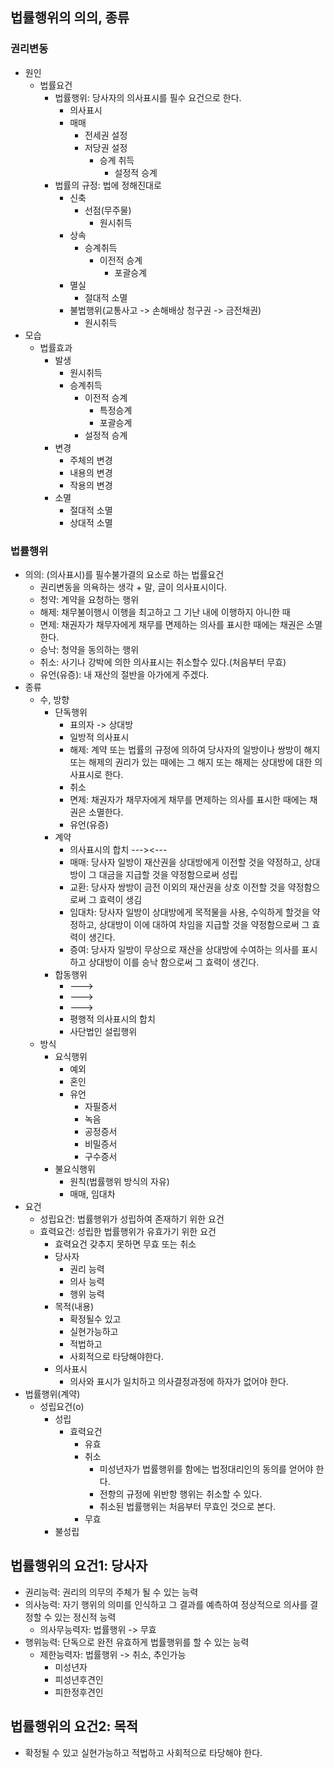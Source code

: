 ## 법률행위의 의의, 종류
### 권리변동
- 원인
    - 법률요건
        - 법률행위: 당사자의 의사표시를 필수 요건으로 한다.
            - 의사표시 
            - 매매
                - 전세권 설정
                - 저당권 설정
                    - 승계 취득
                        - 설정적 승계
        - 법률의 규정: 법에 정해진대로
            - 신축
                - 선점(무주물)
                    - 원시취득
            - 상속
                - 승계취득
                    - 이전적 승계
                        - 포괄승계
            - 멸실
                - 절대적 소멸
            - 불법행위(교통사고 -> 손해배상 청구권 -> 금전채권)
                - 원시취득
- 모습
    - 법률효과
        - 발생
            - 원시취득
            - 승계취득
                - 이전적 승계
                    - 특정승계
                    - 포괄승계
                - 설정적 승계
        - 변경
            - 주체의 변경
            - 내용의 변경
            - 작용의 변경
        - 소멸
            - 절대적 소멸
            - 상대적 소멸
### 법률행위
- 의의: (의사표시)를 필수불가결의 요소로 하는 법률요건
    - 권리변동을 의욕하는 생각 + 말, 글이 의사표시이다.
    - 청약: 계약을 요청하는 행위
    - 해제: 채무불이행시 이행을 최고하고 그 기난 내에 이행하지 아니한 때
    - 면제: 채권자가 채무자에게 채무를 면제하는 의사를 표시한 때에는 채권은 소멸한다.
    - 승낙: 청약을 동의하는 행위
    - 취소: 사기나 강박에 의한 의사표시는 취소할수 있다.(처음부터 무효)
    - 유언(유증): 내 재산의 절반을 아가에게 주겠다.
- 종류
    - 수, 방향
        - 단독행위
            - 표의자 -> 상대방
            - 일방적 의사표시
            - 해제: 계약 또는 법률의 규정에 의하여 당사자의 일방이나 쌍방이 해지 또는 해제의 권리가 있는 때에는 그 해지 또는 해제는 상대방에 대한 의사표시로 한다.
            - 취소
            - 면제: 채권자가 채무자에게 채무를 면제하는 의사를 표시한 때에는 채권은 소멸한다.
            - 유언(유증)
        - 계약
            - 의사표시의 합치 ---><---
            - 매매: 당사자 일방이 재산권을 상대방에게 이전할 것을 약정하고, 상대방이 그 대금을 지급할 것을 약정함으로써 성립
            - 교환: 당사자 쌍방이 금전 이외의 재산권을 상호 이전할 것을 약정함으로써 그 효력이 생김
            - 임대차: 당사자 일방이 상대방에게 목적물을 사용, 수익하게 할것을 약정하고, 상대방이 이에 대하여 차임을 지급할 것을 약정함으로써 그 효력이 생긴다.
            - 증여: 당사자 일방이 무상으로 재산을 상대방에 수여하는 의사를 표시하고 상대방이 이를 승낙 함으로써 그 효력이 생긴다.
        - 합동행위
            - --->
            - --->
            - --->
            - 평행적 의사표시의 합치
            - 사단법인 설립행위
    - 방식
        - 요식행위
            - 예외
            - 혼인
            - 유언
                - 자필증서
                - 녹음
                - 공정증서
                - 비밀증서
                - 구수증서
        - 불요식행위
            - 원칙(법률행위 방식의 자유)
            - 매매, 임대차
- 요건
    - 성립요건: 법률행위가 성립하여 존재하기 위한 요건
    - 효력요건: 성립한 법률행위가 유효가기 위한 요건
        - 효력요건 갖추지 못하면 무효 또는 취소
        - 당사자
            - 권리 능력
            - 의사 능력
            - 행위 능력
        - 목적(내용)
            - 확정될수 있고
            - 실현가능하고
            - 적법하고
            - 사회적으로 타당해야한다.
        - 의사표시
            - 의사와 표시가 일치하고 의사결정과정에 하자가 없어야 한다.
- 법률행위(계약)
    - 성립요건(o)
        - 성립
            - 효력요건
                - 유효
                - 취소
                    - 미성년자가 법률행위를 함에는 법정대리인의 동의를 얻어야 한다.
                    - 전항의 규정에 위반항 행위는 취소할 수 있다.
                    - 취소된 법률행위는 처음부터 무효인 것으로 본다.
                - 무효
        - 불성립
## 법률행위의 요건1: 당사자
- 권리능력: 권리의 의무의 주체가 될 수 있는 능력
- 의사능력: 자기 행위의 의미를 인식하고 그 결과를 예측하여 정상적으로 의사를 결정할 수 있는 정신적 능력
    - 의사무능력자: 법률행위 -> 무효
- 행위능력: 단독으로 완전 유효하게 법률행위를 할 수 있는 능력
    - 제한능력자: 법률행위 -> 취소, 추인가능
        - 미성년자
        - 피성년후견인
        - 피한정후견인
## 법률행위의 요건2: 목적
- 확정될 수 있고 실현가능하고 적법하고 사회적으로 타당해야 한다.